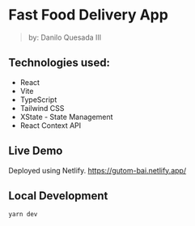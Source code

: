 # Fast Food Delivery App
> by: Danilo Quesada III

## Technologies used:
- React
- Vite
- TypeScript
- Tailwind CSS
- XState - State Management
- React Context API

## Live Demo
Deployed using Netlify.
https://gutom-bai.netlify.app/

## Local Development
```
yarn dev
```